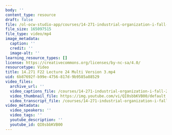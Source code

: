 ```yaml
---
body: ''
content_type: resource
draft: false
file: /ol-ocw-studio-app/courses/14-271-industrial-organization-i-fall-2022/14271-f22-lecture-24-multi-version-3_360p_16_9.mp4
file_size: 165097515
file_type: video/mp4
image_metadata:
  caption: ''
  credit: ''
  image-alt: ''
learning_resource_types: []
license: https://creativecommons.org/licenses/by-nc-sa/4.0/
resourcetype: Video
title: 14.271 F22 Lecture 24 Multi Version 3.mp4
uid: 6b87692f-b99e-4756-817d-9b9585a88529
video_files:
  archive_url: ''
  video_captions_file: /courses/14-271-industrial-organization-i-fall-2022/1mpK8zRKshA3DiJtAHB36IxL2idk_XGAN_transcript.webvtt
  video_thumbnail_file: https://img.youtube.com/vi/QI0sbbKVB00/default.jpg
  video_transcript_file: /courses/14-271-industrial-organization-i-fall-2022/1mpK8zRKshA3DiJtAHB36IxL2idk_XGAN_transcript.pdf
video_metadata:
  video_speakers: ''
  video_tags: ''
  youtube_description: ''
  youtube_id: QI0sbbKVB00
---
```

